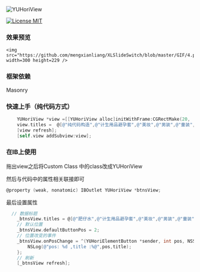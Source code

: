 


  <img src="https://github.com/objc94/YUHoriView/raw/master/README_IMG/logo.png" alt="YUHoriView" title="YUHoriView">

[![License MIT](https://img.shields.io/badge/license-MIT-green.svg?style=flat)](https://github.com/mengxianliang/XLKit/blob/master/LICENSE)&nbsp;

### 效果预览

```
<img src="https://github.com/mengxianliang/XLSlideSwitch/blob/master/GIF/4.png" width=300 height=229 />
```

### 框架依赖

Masonry

### 快速上手（纯代码方式）

``` objective-c
    YUHoriView *view =[[YUHoriView alloc]initWithFrame:CGRectMake(20, 	self.view.frame.size.height - 70, 200, 50)];
    view.titles =  @[@"纯代码构造",@"计生用品避孕套",@"美妆",@"男装",@"童装",@"男鞋",@"厨房用品"];
    [view refresh];
    [self.view addSubview:view];
```

### 在IB上使用

拖出view之后将Custom Class 中的class改成YUHoriView



然后与代码中的属性相关联接即可

```objective-c
@property (weak, nonatomic) IBOutlet YUHoriView *btnsView;
```

最后设置属性 

```objective-c
  // 数据标题
    _btnsView.titles = @[@"肥仔水",@"计生用品避孕套",@"美妆",@"男装",@"童装",@"男鞋",@"厨房用品",@"工具",@"母婴",@"玩物",@"书籍",@"饮料",@"薯片",@"软件",@"免费吃鸡",@"书籍",@"饮料",@"薯片",@"软件",@"免费吃鸡",@"书籍",@"饮料",@"薯片",@"软件",@"免费吃鸡"];
    // 默认位置
    _btnsView.defaultButtonPos = 2;
    // 位置改变的事件
    _btnsView.onPosChange = ^(YUHoriElementButton *sender, int pos, NSString *title) {
        NSLog(@"pos: %d ,title :%@",pos,title);
    };
    // 刷新
    [_btnsView refresh];
```

